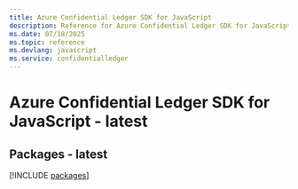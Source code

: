 ```yaml
---
title: Azure Confidential Ledger SDK for JavaScript
description: Reference for Azure Confidential Ledger SDK for JavaScript
ms.date: 07/18/2025
ms.topic: reference
ms.devlang: javascript
ms.service: confidentialledger
---
```

# Azure Confidential Ledger SDK for JavaScript - latest
## Packages - latest
[!INCLUDE [packages](confidential-ledger-index.md)]